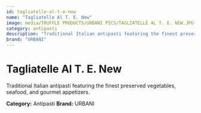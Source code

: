 ```yaml
---
id: tagliatelle-al-t-e-new
name: "Tagliatelle Al T. E. New"
image: media/TRUFFLE PRODUCTS/URBANI PICS/TAGLIATELLE AL T. E. NEW.JPG
category: antipasti
description: "Traditional Italian antipasti featuring the finest preserved vegetables, seafood, and gourmet appetizers."
brand: "URBANI"
---
```


# Tagliatelle Al T. E. New

Traditional Italian antipasti featuring the finest preserved vegetables, seafood, and gourmet appetizers.

**Category:** Antipasti
**Brand:** URBANI
